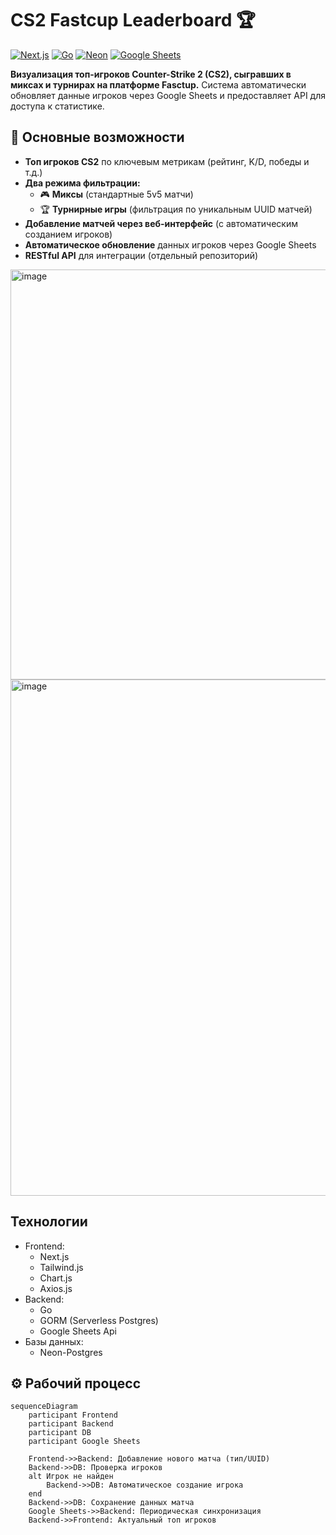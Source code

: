 # CS2 Fastcup Leaderboard 🏆

[![Next.js](https://img.shields.io/badge/Next.js-13+-000000?logo=nextdotjs)](https://nextjs.org/)
[![Go](https://img.shields.io/badge/Go-1.22+-00ADD8?logo=go)](https://go.dev/)
[![Neon](https://img.shields.io/badge/Neon-Postgres-3ECF8E?logo=postgresql)](https://neon.tech/)
[![Google Sheets](https://img.shields.io/badge/Google%20Sheets-API-34A853?logo=googlesheets)](https://developers.google.com/sheets)

**Визуализация топ-игроков Counter-Strike 2 (CS2), сыгравших в миксах и турнирах на платформе Fasctup.** Система автоматически обновляет данные игроков через Google Sheets и предоставляет API для доступа к статистике.

## 🌟 Основные возможности

- **Топ игроков CS2** по ключевым метрикам (рейтинг, K/D, победы и т.д.)
- **Два режима фильтрации:**
  - 🎮 **Миксы** (стандартные 5v5 матчи)
  - 🏆 **Турнирные игры** (фильтрация по уникальным UUID матчей)
- **Добавление матчей через веб-интерфейс** (с автоматическим созданием игроков)
- **Автоматическое обновление** данных игроков через Google Sheets
- **RESTful API** для интеграции (отдельный репозиторий)

<img width="1301" height="656" alt="image" src="https://github.com/user-attachments/assets/346bcef6-b4ec-4543-a665-3bbdf92f67d1" />

<img width="1131" height="826" alt="image" src="https://github.com/user-attachments/assets/d27cc88e-cec1-4d60-9bad-9cf48bd73a60" />

## Технологии
- Frontend:
  - Next.js
  - Tailwind.js
  - Chart.js
  - Axios.js
- Backend:
  - Go
  - GORM (Serverless Postgres)
  - Google Sheets Api
- Базы данных:
  - Neon-Postgres

## ⚙️ Рабочий процесс

```mermaid
sequenceDiagram
    participant Frontend
    participant Backend
    participant DB
    participant Google Sheets
    
    Frontend->>Backend: Добавление нового матча (тип/UUID)
    Backend->>DB: Проверка игроков
    alt Игрок не найден
        Backend->>DB: Автоматическое создание игрока
    end
    Backend->>DB: Сохранение данных матча
    Google Sheets->>Backend: Периодическая синхронизация
    Backend->>Frontend: Актуальный топ игроков
